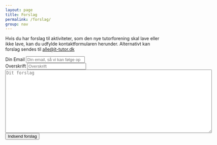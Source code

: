 ```yaml
---
layout: page
title: Forslag
permalink: /forslag/
group: nav
---
```


Hvis du har forslag til aktiviteter, som den nye tutorforening skal lave eller ikke lave, kan du udfylde kontaktformularen herunder. Alternativt kan forslag sendes til [alle@it-tutor.dk](mailto:alle@it-tutor.dk)

<form action="https://getsimpleform.com/messages?form_api_token=910d804bba2783c53638739d33772b5b" method="post">
  <!-- the redirect_to is optional, the form will redirect to the referrer on submission -->
  <input type='hidden' name='redirect_to' value='http://www.it-tutor.dk/tak' />
  <!-- all your input fields here.... -->
  Din Email
  <input type='text' name="email" placeholder="Din email, så vi kan følge op" /> <br />
  Overskrift
  <input type="text" name="overskrift" placeholder="Overskrift"/> <br />
  <textarea style='width: 650px; height: 200px;' rows="20" cols="50" type='textarea'  placeholder="Dit forslag" name='message' ></textarea>
  <input type='submit' value='Indsend forslag' />
</form>
